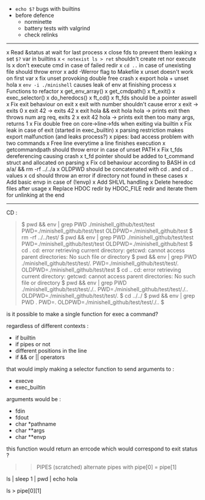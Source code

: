 - `echo $?` bugs with builtins
- before defence
	- norminette
	- battery tests with valgrind
	- check relinks

- - - - - -
x Read &status at wait for last process
x close fds to prevent them leaking
x set `$?` var in builtins
x `< notexist ls > ret` shouldn't create ret nor execute ls
	x don't execute cmd in case of failed redir
x `cd ..` in case of unexisting file should throw error
x add -Werror flag to Makefile
x unset doesn't work on first var
x fix unset provoking double free crash
	x export hola + unset hola
x `env -i ./minishell` causes leak of env at finishing process
x Functions to refactor
	x get_env_array()
	x get_cmdpath()
	x ft_exit()
	x exec_selector()
	x do_heredocs()
	x ft_cd()
x ft_fds should be a pointer aswell
x Fix exit behaviour on exit
	x exit with number shouldn't cause error
		x exit -> exits 0
		x exit 42 -> exits 42
		x exit hola && exit hola hola -> prints exit then throws num arg req, exits 2
		x exit 42 hola -> prints exit then too many args, returns 1
	x Fix double free on core->line->fds when exiting via builtin
	x Fix leak in case of exit (started in exec_builtin)
x parsing restriction makes export malfunction (and leaks process?)
x pipes: bad access problem with two commands
x Free line everytime a line finishes execution
x getcommandpath should throw error in case of unset PATH
x Fix t_fds dereferencing causing crash
x t_fd pointer should be added to t_command struct and allocated on parsing
x Fix cd behaviour according to BASH in cd a/a/ && rm -rf ../../a
	x OLDPWD should be concatenated with cd . and cd .. values 
	x cd should throw an error if directory not found in these cases
x Add basic envp in case of (!envp)
x Add SHLVL handling
x Delete heredoc files after usage
	x Replace HDOC redir by HDOC_FILE redir and iterate them for unlinking at the end

----------------------


CD :
>$ pwd && env | grep PWD
./minishell_github/test/test
PWD=./minishell_github/test/test
OLDPWD=./minishell_github/test
>$ rm -rf ../../test/
>$ pwd && env | grep PWD
./minishell_github/test/test
PWD=./minishell_github/test/test
OLDPWD=./minishell_github/test
>$ cd .
cd: error retrieving current directory: getcwd: cannot access parent directories: No such file or directory
>$ pwd && env | grep PWD
./minishell_github/test/test/.
PWD=./minishell_github/test/test/.
OLDPWD=./minishell_github/test/test
>$ cd ..
cd: error retrieving current directory: getcwd: cannot access parent directories: No such file or directory
>$ pwd && env | grep PWD
./minishell_github/test/test/./..
PWD=./minishell_github/test/test/./..
OLDPWD=./minishell_github/test/test/.
>$ cd ../../
>$ pwd && env | grep PWD
.
PWD=.
OLDPWD=./minishell_github/test/test/./..
>$ 


is it possible to make a single function for exec a command?

regardless of different contexts :
- if builtin
- if pipes or not
- different positions in the line
- if && or || operators


that would imply making a selector function to send arguments to :
- execve
- exec_builtin

arguments would be :
- fdin
- fdout
- char *pathname
- char **args
- char **envp

this function would return an errcode which would correspond to exit status ?


>> PIPES (scratched)
alternate pipes with pipe[0] = pipe[1]

ls | sleep 1 | pwd | echo hola

ls > pipe[0][1]


